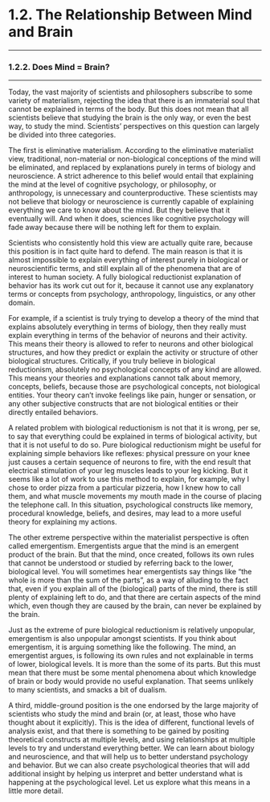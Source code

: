 # 1.2. The Relationship Between Mind and Brain

---
### 1.2.2. Does Mind = Brain?

---
Today, the vast majority of scientists and philosophers subscribe to some variety of materialism, rejecting the idea that there is an immaterial soul that cannot be explained in terms of the body. But this does not mean that all scientists believe that studying the brain is the only way, or even the best way, to study the mind. Scientists’ perspectives on this question can largely be divided into three categories.

The first is eliminative materialism. According to the eliminative materialist view, traditional, non-material or non-biological conceptions of the mind will be eliminated, and replaced by explanations purely in terms of biology and neuroscience. A strict adherence to this belief would entail that explaining the mind at the level of cognitive psychology, or philosophy, or anthropology, is unnecessary and counterproductive. These scientists may not believe that biology or neuroscience is currently capable of explaining everything we care to know about the mind. But they believe that it eventually will. And when it does, sciences like cognitive psychology will fade away because there will be nothing left for them to explain.

Scientists who consistently hold this view are actually quite rare, because this position is in fact quite hard to defend. The main reason is that it is almost impossible to explain everything of interest purely in biological or neuroscientific terms, and still explain all of the phenomena that are of interest to human society. A fully biological reductionist explanation of behavior has its work cut out for it, because it cannot use any explanatory terms or concepts from psychology, anthropology, linguistics, or any other domain.

For example, if a scientist is truly trying to develop a theory of the mind that explains absolutely everything in terms of biology, then they really must explain everything in terms of the behavior of neurons and their activity. This means their theory is allowed to refer to neurons and other biological structures, and how they predict or explain the activity or structure of other biological structures. Critically, if you truly believe in biological reductionism, absolutely no psychological concepts of any kind are allowed. This means your theories and explanations cannot talk about memory, concepts, beliefs, because those are psychological concepts, not biological entities. Your theory can’t invoke feelings like pain, hunger or sensation, or any other subjective constructs that are not biological entities or their directly entailed behaviors.

A related problem with biological reductionism is not that it is wrong, per se, to say that everything could be explained in terms of biological activity, but that it is not useful to do so. Pure biological reductionism might be useful for explaining simple behaviors like reflexes: physical pressure on your knee just causes a certain sequence of neurons to fire, with the end result that electrical stimulation of your leg muscles leads to your leg kicking. But it seems like a lot of work to use this method to explain, for example, why I chose to order pizza from a particular pizzeria, how I knew how to call them, and what muscle movements my mouth made in the course of placing the telephone call. In this situation, psychological constructs like memory, procedural knowledge, beliefs, and desires, may lead to a more useful theory for explaining my actions.

The other extreme perspective within the materialist perspective is often called emergentism. Emergentists argue that the mind is an emergent product of the brain. But that the mind, once created, follows its own rules that cannot be understood or studied by referring back to the lower, biological level. You will sometimes hear emergentists say things like “the whole is more than the sum of the parts”, as a way of alluding to the fact that, even if you explain all of the (biological) parts of the mind, there is still plenty of explaining left to do, and that there are certain aspects of the mind which, even though they are caused by the brain, can never be explained by the brain.

Just as the extreme of pure biological reductionism is relatively unpopular, emergentism is also unpopular amongst scientists. If you think about emergentism, it is arguing something like the following. The mind, an emergentist argues, is following its own rules and not explainable in terms of lower, biological levels. It is more than the some of its parts. But this must mean that there must be some mental phenomena about which knowledge of brain or body would provide no useful explanation. That seems unlikely to many scientists, and smacks a bit of dualism.

A third, middle-ground position is the one endorsed by the large majority of scientists who study the mind and brain (or, at least, those who have thought about it explicitly). This is the idea of different, functional levels of analysis exist, and that there is something to be gained by positing theoretical constructs at multiple levels, and using relationships at multiple levels to try and understand everything better. We can learn about biology and neuroscience, and that will help us to better understand psychology and behavior. But we can also create psychological theories that will add additional insight by helping us interpret and better understand what is happening at the psychological level. Let us explore what this means in a little more detail.

